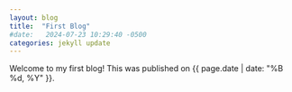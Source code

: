 ```yaml
---
layout: blog
title:  "First Blog"
#date:   2024-07-23 10:29:40 -0500
categories: jekyll update
---
```


Welcome to my first blog! This was published on {{ page.date | date: "%B %d, %Y" }}.
